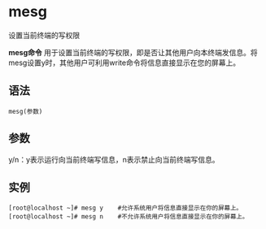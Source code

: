 # mesg

设置当前终端的写权限


**mesg命令** 用于设置当前终端的写权限，即是否让其他用户向本终端发信息。将mesg设置y时，其他用户可利用write命令将信息直接显示在您的屏幕上。

##  语法

```
mesg(参数)
```

##  参数

y/n：y表示运行向当前终端写信息，n表示禁止向当前终端写信息。

##  实例

```
[root@localhost ~]# mesg y    #允许系统用户将信息直接显示在你的屏幕上。
[root@localhost ~]# mesg n    #不允许系统用户将信息直接显示在你的屏幕上。
```


